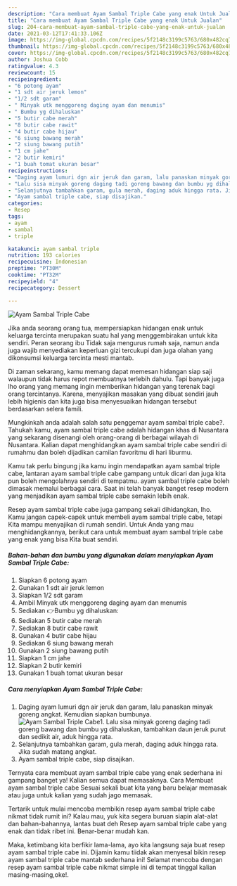 ```yaml
---
description: "Cara membuat Ayam Sambal Triple Cabe yang enak Untuk Jualan"
title: "Cara membuat Ayam Sambal Triple Cabe yang enak Untuk Jualan"
slug: 204-cara-membuat-ayam-sambal-triple-cabe-yang-enak-untuk-jualan
date: 2021-03-12T17:41:33.106Z
image: https://img-global.cpcdn.com/recipes/5f2148c3199c5763/680x482cq70/ayam-sambal-triple-cabe-foto-resep-utama.jpg
thumbnail: https://img-global.cpcdn.com/recipes/5f2148c3199c5763/680x482cq70/ayam-sambal-triple-cabe-foto-resep-utama.jpg
cover: https://img-global.cpcdn.com/recipes/5f2148c3199c5763/680x482cq70/ayam-sambal-triple-cabe-foto-resep-utama.jpg
author: Joshua Cobb
ratingvalue: 4.3
reviewcount: 15
recipeingredient:
- "6 potong ayam"
- "1 sdt air jeruk lemon"
- "1/2 sdt garam"
- " Minyak utk menggoreng daging ayam dan menumis"
- " Bumbu yg dihaluskan"
- "5 butir cabe merah"
- "8 butir cabe rawit"
- "4 butir cabe hijau"
- "6 siung bawang merah"
- "2 siung bawang putih"
- "1 cm jahe"
- "2 butir kemiri"
- "1 buah tomat ukuran besar"
recipeinstructions:
- "Daging ayam lumuri dgn air jeruk dan garam, lalu panaskan minyak goreng angkat. Kemudian siapkan bumbunya."
- "Lalu sisa minyak goreng daging tadi goreng bawang dan bumbu yg dihaluskan, tambahkan daun jeruk purut dan sedikit air, aduk hingga rata."
- "Selanjutnya tambahkan garam, gula merah, daging aduk hingga rata. Jika sudah matang angkat."
- "Ayam sambal triple cabe, siap disajikan."
categories:
- Resep
tags:
- ayam
- sambal
- triple

katakunci: ayam sambal triple 
nutrition: 193 calories
recipecuisine: Indonesian
preptime: "PT30M"
cooktime: "PT32M"
recipeyield: "4"
recipecategory: Dessert

---
```



![Ayam Sambal Triple Cabe](https://img-global.cpcdn.com/recipes/5f2148c3199c5763/680x482cq70/ayam-sambal-triple-cabe-foto-resep-utama.jpg)

Jika anda seorang orang tua, mempersiapkan hidangan enak untuk keluarga tercinta merupakan suatu hal yang menggembirakan untuk kita sendiri. Peran seorang ibu Tidak saja mengurus rumah saja, namun anda juga wajib menyediakan keperluan gizi tercukupi dan juga olahan yang dikonsumsi keluarga tercinta mesti mantab.

Di zaman  sekarang, kamu memang dapat memesan hidangan siap saji walaupun tidak harus repot membuatnya terlebih dahulu. Tapi banyak juga lho orang yang memang ingin memberikan hidangan yang terenak bagi orang tercintanya. Karena, menyajikan masakan yang dibuat sendiri jauh lebih higienis dan kita juga bisa menyesuaikan hidangan tersebut berdasarkan selera famili. 



Mungkinkah anda adalah salah satu penggemar ayam sambal triple cabe?. Tahukah kamu, ayam sambal triple cabe adalah hidangan khas di Nusantara yang sekarang disenangi oleh orang-orang di berbagai wilayah di Nusantara. Kalian dapat menghidangkan ayam sambal triple cabe sendiri di rumahmu dan boleh dijadikan camilan favoritmu di hari liburmu.

Kamu tak perlu bingung jika kamu ingin mendapatkan ayam sambal triple cabe, lantaran ayam sambal triple cabe gampang untuk dicari dan juga kita pun boleh mengolahnya sendiri di tempatmu. ayam sambal triple cabe boleh dimasak memalui berbagai cara. Saat ini telah banyak banget resep modern yang menjadikan ayam sambal triple cabe semakin lebih enak.

Resep ayam sambal triple cabe juga gampang sekali dihidangkan, lho. Kamu jangan capek-capek untuk membeli ayam sambal triple cabe, tetapi Kita mampu menyajikan di rumah sendiri. Untuk Anda yang mau menghidangkannya, berikut cara untuk membuat ayam sambal triple cabe yang enak yang bisa Kita buat sendiri.

<!--inarticleads1-->

##### Bahan-bahan dan bumbu yang digunakan dalam menyiapkan Ayam Sambal Triple Cabe:

1. Siapkan 6 potong ayam
1. Gunakan 1 sdt air jeruk lemon
1. Siapkan 1/2 sdt garam
1. Ambil  Minyak utk menggoreng daging ayam dan menumis
1. Sediakan  👉Bumbu yg dihaluskan:
1. Sediakan 5 butir cabe merah
1. Sediakan 8 butir cabe rawit
1. Gunakan 4 butir cabe hijau
1. Sediakan 6 siung bawang merah
1. Gunakan 2 siung bawang putih
1. Siapkan 1 cm jahe
1. Siapkan 2 butir kemiri
1. Gunakan 1 buah tomat ukuran besar




<!--inarticleads2-->

##### Cara menyiapkan Ayam Sambal Triple Cabe:

1. Daging ayam lumuri dgn air jeruk dan garam, lalu panaskan minyak goreng angkat. Kemudian siapkan bumbunya.
<img src="https://img-global.cpcdn.com/steps/178115c977fcb65f/160x128cq70/ayam-sambal-triple-cabe-langkah-memasak-1-foto.jpg" alt="Ayam Sambal Triple Cabe">1. Lalu sisa minyak goreng daging tadi goreng bawang dan bumbu yg dihaluskan, tambahkan daun jeruk purut dan sedikit air, aduk hingga rata.
1. Selanjutnya tambahkan garam, gula merah, daging aduk hingga rata. Jika sudah matang angkat.
1. Ayam sambal triple cabe, siap disajikan.




Ternyata cara membuat ayam sambal triple cabe yang enak sederhana ini gampang banget ya! Kalian semua dapat memasaknya. Cara Membuat ayam sambal triple cabe Sesuai sekali buat kita yang baru belajar memasak atau juga untuk kalian yang sudah jago memasak.

Tertarik untuk mulai mencoba membikin resep ayam sambal triple cabe nikmat tidak rumit ini? Kalau mau, yuk kita segera buruan siapin alat-alat dan bahan-bahannya, lantas buat deh Resep ayam sambal triple cabe yang enak dan tidak ribet ini. Benar-benar mudah kan. 

Maka, ketimbang kita berfikir lama-lama, ayo kita langsung saja buat resep ayam sambal triple cabe ini. Dijamin kamu tiidak akan menyesal bikin resep ayam sambal triple cabe mantab sederhana ini! Selamat mencoba dengan resep ayam sambal triple cabe nikmat simple ini di tempat tinggal kalian masing-masing,oke!.

